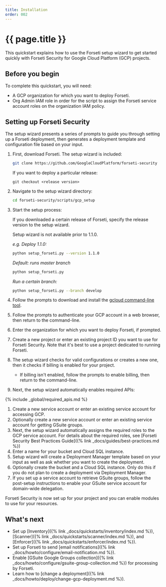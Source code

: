```yaml
---
title: Installation
order: 002
---
```

# {{ page.title }}

This quickstart explains how to use the Forseti setup wizard to get started
quickly with Forseti Security for Google Cloud Platform (GCP) projects.

## Before you begin

To complete this quickstart, you will need:

  - A GCP organization for which you want to deploy Forseti.
  - Org Admin IAM role in order for the script to assign the Forseti 
  service account roles on the organization IAM policy.

## Setting up Forseti Security

The setup wizard presents a series of prompts to guide you through setting
up a Forseti deployment, then generates a deployment template and configuration
file based on your input.

  1. First, download Forseti. The setup wizard is included:
  
      ```bash
      git clone https://github.com/GoogleCloudPlatform/forseti-security
      ```
      
      If you want to deploy a particular release:
      
      ```
      git checkout <release version>
      ```

  1. Navigate to the setup wizard directory:
  
      ```bash
      cd forseti-security/scripts/gcp_setup
      ```

  1. Start the setup process:
  
      If you downloaded a certain release of Forseti, specify the release version
      to the setup wizard.

      Setup wizard is not available prior to 1.1.0.
      
      _e.g. Deploy 1.1.0:_
      
      ```bash
      python setup_forseti.py --version 1.1.0
      ```
  
     _Default: runs master branch_
     
      ```bash
      python setup_forseti.py
      ```
      
      _Run a certain branch:_
      
      ```bash
      python setup_forseti.py --branch develop
      ```

  1. Follow the prompts to download and install the
  [gcloud command-line tool](https://cloud.google.com/sdk/gcloud/).
  1. Follow the prompts to authenticate your GCP account in a web browser,
  then return to the command-line.
  1. Enter the organization for which you want to deploy Forseti, if prompted.
  1. Create a new project or enter an existing project ID you want to use for
  Forseti Security. Note that it's best to use a project dedicated to running
  Forseti.
  1. The setup wizard checks for valid configurations or creates a new one,
  then it checks if billing is enabled for your project.
      * If billing isn't enabled, follow the prompts to enable billing, then
    return to the command-line.
  1. Next, the setup wizard automatically enables required APIs:
  
  {% include _global/required_apis.md %}
  
  1. Create a new service account or enter an existing service account for
  accessing GCP.
  1. Optionally create a new service account or enter an existing service
  account for getting GSuite groups.
  1. Next, the setup wizard automatically assigns the required roles to the GCP service
  account. For details about the required roles, see [Forseti Security Best Practices Guide]({% link _docs/guides/best-practices.md %})
  1. Enter a name for your bucket and Cloud SQL instance.
  1. Setup wizard will create a Deployment Manager template based on your input
  as well as ask whether you want to create the deployment.
  1. Optionally create the bucket and a Cloud SQL instance. Only do this if you 
  do not plan to create a deployment via Deployment Manager.
  1. If you set up a service account to retrieve GSuite groups, follow the
  post-setup instructions to enable your GSuite service account for domain-wide delegation.

Forseti Security is now set up for your project and you can enable modules
to use for your resources.

## What's next

  - Set up [Inventory]({% link _docs/quickstarts/inventory/index.md %}),
  [Scanner]({% link _docs/quickstarts/scanner/index.md %}),
  and [Enforcer]({% link _docs/quickstarts/enforcer/index.md %}).
  - Set up Forseti to send [email notifications]({% link _docs/howto/configure/email-notification.md %}).
  - Enable [GSuite Google Groups collection]({% link _docs/howto/configure/gsuite-group-collection.md %})
  for processing by Forseti.
  - Learn how to [change a deployment]({% link _docs/howto/deploy/change-gcp-deployment.md %}).


